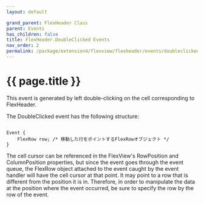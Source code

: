 ```yaml
---
layout: default

grand_parent: FlexHeader Class
parent: Events
has_children: false
title: FlexHeader.DoubleClicked Events
nav_order: 2
permalink: /package/extension4/flexview/flexheader/events/doubleclicked
---
```

# {{ page.title }}

This event is generated by left double-clicking on the cell corresponding to FlexHeader.

The DoubleClicked event has the following structure:

```

Event {
    FlexRow row; /* 移動した行をポイントするFlexRowオブジェクト */
}
```

The cell cursor can be referenced in the FlexView's RowPosition and ColumnPosition properties, but since the event goes through the event queue, the FlexRow object attached to the event caught by the event handler will have the cell cursor at that point. It may point to a row that is different from the position it is in. Therefore, in order to manipulate the data at the position where the event occurred, be sure to specify the row by the row of the event.